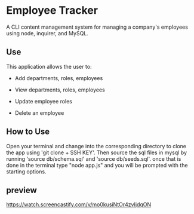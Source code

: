 # Employee Tracker

A CLI content management system for managing a company's employees using node, inquirer, and MySQL.

## Use

This application allows the user to:

  * Add departments, roles, employees

  * View departments, roles, employees

  * Update employee roles

  * Delete an employee

## How to Use

Open your terminal and change into the corresponding directory to clone the app using 'git clone + SSH KEY'.
Then source the sql files in mysql by running 'source db/schema.sql' and 'source db/seeds.sql'.
once that is done in the terminal type "node app.js" and you will be prompted with the starting options.


## preview
https://watch.screencastify.com/v/mo0kusiNtOr4zvIjdqON
